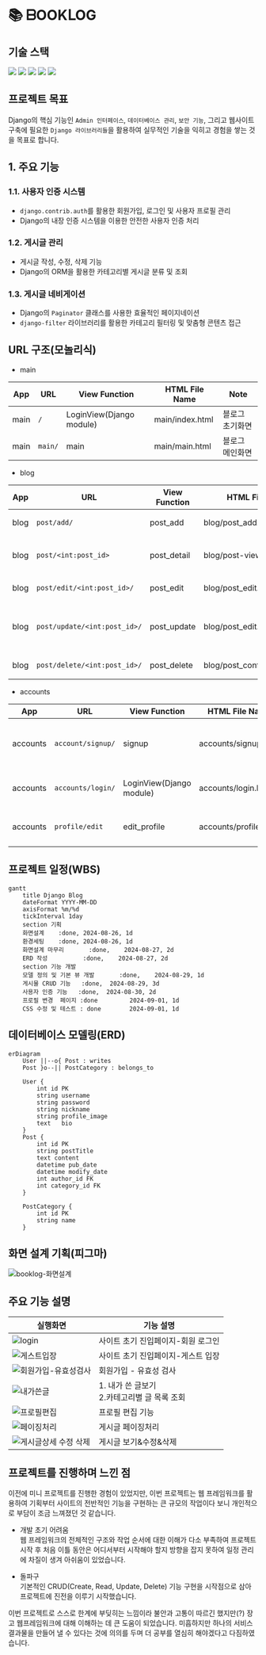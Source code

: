 # 📚 ᗷOOKᒪOG
## 기술 스택
<img src="https://img.shields.io/badge/Django-092E20?style=flat-square&logo=Django&logoColor=white"> <img src="https://img.shields.io/badge/Python-3776AB?style=flat-square&logo=Python&logoColor=white"> <img src="https://img.shields.io/badge/HTML5-E34F26?style=flat-square&logo=html5&logoColor=black"> <img src="https://img.shields.io/badge/CSS3-1572B6?style=flat-square&logo=CSS3&logoColor=black"> <img src="https://img.shields.io/badge/Figma-941711?style=flat-square&logo=Figma&logoColor=white"> 

## 프로젝트 목표
Django의 핵심 기능인 `Admin 인터페이스`, `데이터베이스 관리`, `보안 기능`, 그리고 웹사이트 구축에 필요한 `Django 라이브러리들`을 활용하여 실무적인 기술을 익히고 경험을 쌓는 것을 목표로 합니다.
## 1. 주요 기능
### 1.1. 사용자 인증 시스템
- `django.contrib.auth`를 활용한 회원가입, 로그인 및 사용자 프로필 관리
- Django의 내장 인증 시스템을 이용한 안전한 사용자 인증 처리

   
### 1.2. 게시글 관리
- 게시글 작성, 수정, 삭제 기능
- Django의 ORM을 활용한 카테고리별 게시글 분류 및 조회

### 1.3. 게시글 네비게이션
- Django의 `Paginator` 클래스를 사용한 효율적인 페이지네이션
- `django-filter` 라이브러리를 활용한 카테고리 필터링 및 맞춤형 콘텐츠 접근



## URL 구조(모놀리식)
-  main

| App      | URL                  | View Function  | HTML File Name         | Note                  |
|----------|----------------------|----------------|-------------------------|-----------------------|
| main     | `/`                  | LoginView(Django module)   | main/index.html   | 블로그 초기화면 |
| main     | `main/`              | main           | main/main.html         | 블로그 메인화면      |

- blog

| App      | URL                  | View Function  | HTML File Name         | Note                  |
|----------|----------------------|----------------|-------------------------|-----------------------|
| blog     | `post/add/`         | post_add       | blog/post_add.html      | 글 작성            |
| blog     |  `post/<int:post_id>` | post_detail    | blog/post-view.html     | 글 상세보기     |
| blog     | `post/edit/<int:post_id>/`| post_edit   | blog/post_edit.html   | 글 수정   |
| blog     | `post/update/<int:post_id>/`| post_update   | blog/post_edit.html   | 글 수정 내용 저장  |
| blog     | `post/delete/<int:post_id>/`| post_delete   | blog/post_confim_delete.html   | 글 삭제   |


- accounts

| App      | URL                  | View Function  | HTML File Name         | Note                  |
|----------|----------------------|----------------|-------------------------|-----------------------|
| accounts | `account/signup/`  | signup    | accounts/signup.html| 회원가입 페이지|
| accounts | `accounts/login/`  | LoginView(Django module)     | accounts/login.html| 로그인 페이지|
| accounts | `profile/edit`  | edit_profile     | accounts/profile.html| 프로필 페이지|



## 프로젝트 일정(WBS)

```mermaid
gantt
    title Django Blog
    dateFormat YYYY-MM-DD
    axisFormat %m/%d
    tickInterval 1day
    section 기획
    화면설계    :done, 2024-08-26, 1d
    환경세팅    :done, 2024-08-26, 1d
    화면설계 마무리       :done,    2024-08-27, 2d
    ERD 작성          :done,    2024-08-27, 2d
    section 기능 개발
    모델 정의 및 기본 뷰 개발       :done,    2024-08-29, 1d
    게시물 CRUD 기능   :done,  2024-08-29, 3d
    사용자 인증 기능   :done,  2024-08-30, 2d
    프로필 변경  페이지 :done         2024-09-01, 1d
    CSS 수정 및 테스트 : done        2024-09-01, 1d

```


## 데이터베이스 모델링(ERD)
```mermaid
erDiagram
    User ||--o{ Post : writes
    Post }o--|| PostCategory : belongs_to

    User {
        int id PK
        string username
        string password
        string nickname
        string profile_image
        text   bio
    }
    Post {
        int id PK
        string postTitle
        text content
        datetime pub_date
        datetime modify_date
        int author_id FK
        int category_id FK
    }

    PostCategory {
        int id PK
        string name
    }

```
## 화면 설계 기획(피그마)
![booklog-화면설계](https://github.com/user-attachments/assets/ba39b540-3ef1-462d-bd0a-44cafcd4589f)

## 주요 기능 설명
 실행화면      | 기능 설명                 | 
|----------|----------------------|
| ![login](https://github.com/user-attachments/assets/597bb517-17a8-4f59-877d-9ac957d53b71) | 사이트 초기 진입페이지-회원 로그인  | 
| ![게스트입장](https://github.com/user-attachments/assets/62da6124-58ee-4fab-ac5d-443a961bd01f) | 사이트 초기 진입페이지-게스트 입장  | 
| ![회원가입-유효성검사](https://github.com/user-attachments/assets/3061305c-96b5-47f2-a398-f28f64e784ef) | 회원가입 - 유효성 검사  | 
| ![내가쓴글](https://github.com/user-attachments/assets/5ce1347d-c6a3-41d8-83ba-ed589a472266) | 1. 내가 쓴 글보기 <br>2.카테고리별 글 목록 조회  | 
| ![프로필편집](https://github.com/user-attachments/assets/c47da4a9-b12b-4614-9ded-a86dfd56d2d8)| 프로필 편집 기능  | 
| ![페이징처리](https://github.com/user-attachments/assets/0fd37b1b-ce13-4051-8541-bbe102715858) | 게시글 페이징처리  | 
| ![게시글상세 수정 삭제](https://github.com/user-attachments/assets/ce3a621e-f624-4f04-a7e8-8cd7f5172c86) | 게시글 보기&수정&삭제  | 



## 프로젝트를 진행하며 느낀 점

이전에 미니 프로젝트를 진행한 경험이 있었지만, 이번 프로젝트는 웹 프레임워크를 활용하여 기획부터 사이트의 전반적인 기능을 구현하는 큰 규모의 작업이다 보니 개인적으로 부담이 조금 느껴졌던 것 같습니다.

- 개발 초기 어려움
<br>웹 프레임워크의 전체적인 구조와 작업 순서에 대한 이해가 다소 부족하여 프로젝트 시작 후 처음 이틀 동안은 어디서부터 시작해야 할지 방향을 잡지 못하여 일정 관리에 차질이 생겨 아쉬움이 있었습니다.

- 돌파구<br>
기본적인 CRUD(Create, Read, Update, Delete) 기능 구현을 시작점으로 삼아 프로젝트에 진전을 이루기 시작했습니다.


이번 프로젝트로 스스로 한계에 부딪히는 느낌이라 불안과 고통이 따르긴 했지만(?) 장고 웹프레임워크에 대해 이해하는 데 큰 도움이 되었습니다. 미흡하지만 하나의 서비스 결과물을 만들어 낼 수 있다는 것에 의의를 두며 더 공부를 열심히 해야겠다고 다짐하였습니다.